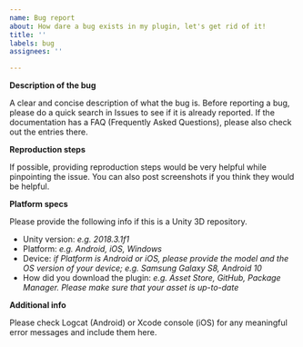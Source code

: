 ```yaml
---
name: Bug report
about: How dare a bug exists in my plugin, let's get rid of it!
title: ''
labels: bug
assignees: ''

---
```


**Description of the bug**

A clear and concise description of what the bug is. Before reporting a bug, please do a quick search in Issues to see if it is already reported. If the documentation has a FAQ (Frequently Asked Questions), please also check out the entries there.

**Reproduction steps**

If possible, providing reproduction steps would be very helpful while pinpointing the issue. You can also post screenshots if you think they would be helpful.

**Platform specs**

Please provide the following info if this is a Unity 3D repository.

- Unity version: *e.g. 2018.3.1f1*
- Platform: *e.g. Android, iOS, Windows*
- Device: *if Platform is Android or iOS, please provide the model and the OS version of your device; e.g. Samsung Galaxy S8, Android 10*
- How did you download the plugin: *e.g. Asset Store, GitHub, Package Manager. Please make sure that your asset is up-to-date*

**Additional info**

Please check Logcat (Android) or Xcode console (iOS) for any meaningful error messages and include them here.
